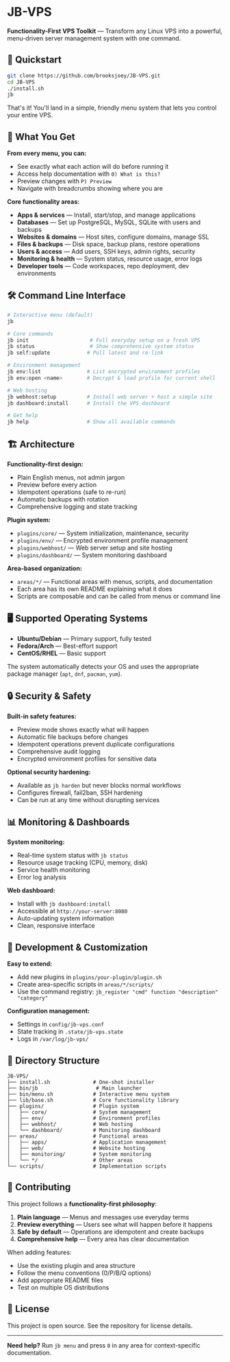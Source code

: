 # JB-VPS

**Functionality-First VPS Toolkit** — Transform any Linux VPS into a powerful, menu-driven server management system with one command.

## 🚀 Quickstart

```bash
git clone https://github.com/brooksjoey/JB-VPS.git
cd JB-VPS
./install.sh
jb
```

That's it! You'll land in a simple, friendly menu system that lets you control your entire VPS.

## 🎯 What You Get

**From every menu, you can:**
- See exactly what each action will do before running it
- Access help documentation with `0) What is this?`
- Preview changes with `P) Preview`
- Navigate with breadcrumbs showing where you are

**Core functionality areas:**
- **Apps & services** — Install, start/stop, and manage applications
- **Databases** — Set up PostgreSQL, MySQL, SQLite with users and backups
- **Websites & domains** — Host sites, configure domains, manage SSL
- **Files & backups** — Disk space, backup plans, restore operations
- **Users & access** — Add users, SSH keys, admin rights, security
- **Monitoring & health** — System status, resource usage, error logs
- **Developer tools** — Code workspaces, repo deployment, dev environments

## 🛠️ Command Line Interface

```bash
# Interactive menu (default)
jb

# Core commands
jb init                    # Full everyday setup on a fresh VPS
jb status                  # Show comprehensive system status
jb self:update            # Pull latest and re-link

# Environment management
jb env:list               # List encrypted environment profiles
jb env:open <name>        # Decrypt & load profile for current shell

# Web hosting
jb webhost:setup          # Install web server + host a simple site
jb dashboard:install      # Install the VPS dashboard

# Get help
jb help                   # Show all available commands
```

## 🏗️ Architecture

**Functionality-first design:**
- Plain English menus, not admin jargon
- Preview before every action
- Idempotent operations (safe to re-run)
- Automatic backups with rotation
- Comprehensive logging and state tracking

**Plugin system:**
- `plugins/core/` — System initialization, maintenance, security
- `plugins/env/` — Encrypted environment profile management
- `plugins/webhost/` — Web server setup and site hosting
- `plugins/dashboard/` — System monitoring dashboard

**Area-based organization:**
- `areas/*/` — Functional areas with menus, scripts, and documentation
- Each area has its own README explaining what it does
- Scripts are composable and can be called from menus or command line

## 🖥️ Supported Operating Systems

- **Ubuntu/Debian** — Primary support, fully tested
- **Fedora/Arch** — Best-effort support
- **CentOS/RHEL** — Basic support

The system automatically detects your OS and uses the appropriate package manager (`apt`, `dnf`, `pacman`, `yum`).

## 🔒 Security & Safety

**Built-in safety features:**
- Preview mode shows exactly what will happen
- Automatic file backups before changes
- Idempotent operations prevent duplicate configurations
- Comprehensive audit logging
- Encrypted environment profiles for sensitive data

**Optional security hardening:**
- Available as `jb harden` but never blocks normal workflows
- Configures firewall, fail2ban, SSH hardening
- Can be run at any time without disrupting services

## 📊 Monitoring & Dashboards

**System monitoring:**
- Real-time system status with `jb status`
- Resource usage tracking (CPU, memory, disk)
- Service health monitoring
- Error log analysis

**Web dashboard:**
- Install with `jb dashboard:install`
- Accessible at `http://your-server:8080`
- Auto-updating system information
- Clean, responsive interface

## 🔧 Development & Customization

**Easy to extend:**
- Add new plugins in `plugins/your-plugin/plugin.sh`
- Create area-specific scripts in `areas/*/scripts/`
- Use the command registry: `jb_register "cmd" function "description" "category"`

**Configuration management:**
- Settings in `config/jb-vps.conf`
- State tracking in `.state/jb-vps.state`
- Logs in `/var/log/jb-vps/`

## 📁 Directory Structure

```
JB-VPS/
├── install.sh              # One-shot installer
├── bin/jb                   # Main launcher
├── bin/menu.sh             # Interactive menu system
├── lib/base.sh             # Core functionality library
├── plugins/                # Plugin system
│   ├── core/               # System management
│   ├── env/                # Environment profiles
│   ├── webhost/            # Web hosting
│   └── dashboard/          # Monitoring dashboard
├── areas/                  # Functional areas
│   ├── apps/               # Application management
│   ├── web/                # Website hosting
│   ├── monitoring/         # System monitoring
│   └── */                  # Other areas
└── scripts/                # Implementation scripts
```

## 🤝 Contributing

This project follows a **functionality-first philosophy**:

1. **Plain language** — Menus and messages use everyday terms
2. **Preview everything** — Users see what will happen before it happens
3. **Safe by default** — Operations are idempotent and create backups
4. **Comprehensive help** — Every area has clear documentation

When adding features:
- Use the existing plugin and area structure
- Follow the menu conventions (0/P/B/Q options)
- Add appropriate README files
- Test on multiple OS distributions

## 📄 License

This project is open source. See the repository for license details.

---

**Need help?** Run `jb menu` and press `0` in any area for context-specific documentation.
